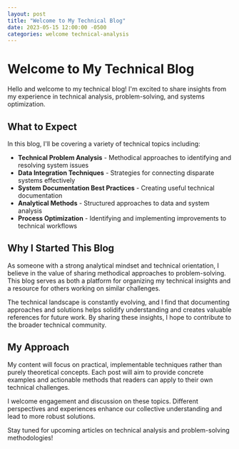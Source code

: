 ```yaml
---
layout: post
title: "Welcome to My Technical Blog"
date: 2023-05-15 12:00:00 -0500
categories: welcome technical-analysis
---
```


# Welcome to My Technical Blog

Hello and welcome to my technical blog! I'm excited to share insights from my experience in technical analysis, problem-solving, and systems optimization.

## What to Expect

In this blog, I'll be covering a variety of technical topics including:

- **Technical Problem Analysis** - Methodical approaches to identifying and resolving system issues
- **Data Integration Techniques** - Strategies for connecting disparate systems effectively
- **System Documentation Best Practices** - Creating useful technical documentation
- **Analytical Methods** - Structured approaches to data and system analysis
- **Process Optimization** - Identifying and implementing improvements to technical workflows

## Why I Started This Blog

As someone with a strong analytical mindset and technical orientation, I believe in the value of sharing methodical approaches to problem-solving. This blog serves as both a platform for organizing my technical insights and a resource for others working on similar challenges.

The technical landscape is constantly evolving, and I find that documenting approaches and solutions helps solidify understanding and creates valuable references for future work. By sharing these insights, I hope to contribute to the broader technical community.

## My Approach

My content will focus on practical, implementable techniques rather than purely theoretical concepts. Each post will aim to provide concrete examples and actionable methods that readers can apply to their own technical challenges.

I welcome engagement and discussion on these topics. Different perspectives and experiences enhance our collective understanding and lead to more robust solutions.

Stay tuned for upcoming articles on technical analysis and problem-solving methodologies! 
